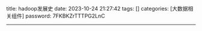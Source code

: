 title: hadoop发展史 
date: 2023-10-24 21:27:42 
tags: []
categories: [大数据相关组件]
password: 7FKBKZrTTTPG2LnC

---
 <!--more-->

 